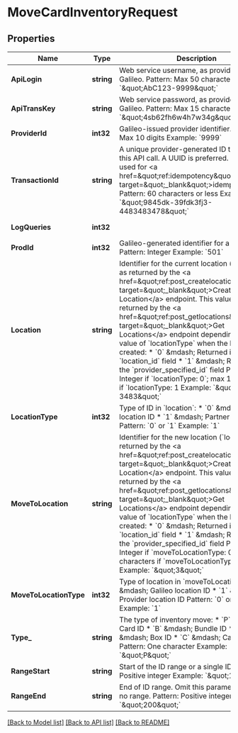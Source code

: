 # MoveCardInventoryRequest

## Properties
Name | Type | Description | Notes
------------ | ------------- | ------------- | -------------
**ApiLogin** | **string** | Web service username, as provided by Galileo. Pattern: Max 50 characters Example: &#x60;\&quot;AbC123-9999\&quot;&#x60; | [optional] [default to AbC123-9999]
**ApiTransKey** | **string** | Web service password, as provided by Galileo. Pattern: Max 15 characters Example: &#x60;\&quot;4sb62fh6w4h7w34g\&quot;&#x60; | [optional] [default to 4sb62fh6w4h7w34g]
**ProviderId** | **int32** | Galileo-issued provider identifier. Pattern: Max 10 digits Example: &#x60;9999&#x60; | [optional] [default to 9999]
**TransactionId** | **string** | A unique provider-generated ID to identify this API call. A UUID is preferred. This value is used for &lt;a href&#x3D;\&quot;ref:idempotency\&quot; target&#x3D;\&quot;_blank\&quot;&gt;idempotency&lt;/a&gt;. Pattern: 60 characters or less Example: &#x60;\&quot;9845dk-39fdk3fj3-4483483478\&quot;&#x60; | [default to 123e4567-e89b-12d3-a456-426614174000]
**LogQueries** | **int32** |  | [optional] [default to LOG_QUERIES.0_]
**ProdId** | **int32** | Galileo-generated identifier for a product. Pattern: Integer Example: &#x60;501&#x60; | [optional] [default to null]
**Location** | **string** | Identifier for the current location (&#x60;location&#x60;) as returned by the &lt;a href&#x3D;\&quot;ref:post_createlocation\&quot; target&#x3D;\&quot;_blank\&quot;&gt;Create Location&lt;/a&gt; endpoint. This value is also returned by the &lt;a href&#x3D;\&quot;ref:post_getlocations\&quot; target&#x3D;\&quot;_blank\&quot;&gt;Get Locations&lt;/a&gt; endpoint depending on the value of &#x60;locationType&#x60; when the location was created: * &#x60;0&#x60; &amp;mdash; Returned in the &#x60;location_id&#x60; field * &#x60;1&#x60; &amp;mdash; Returned in the &#x60;provider_specified_id&#x60; field  Pattern: Integer if &#x60;locationType: 0&#x60;; max 15 characters if &#x60;locationType: 1 Example: &#x60;\&quot;a455-3483\&quot;&#x60; | [default to a455-3483]
**LocationType** | **int32** | Type of ID in &#x60;location&#x60;: * &#x60;0&#x60; &amp;mdash; Galileo location ID * &#x60;1&#x60; &amp;mdash; Partner location ID  Pattern: &#x60;0&#x60; or &#x60;1&#x60; Example: &#x60;1&#x60; | [default to LOCATION_TYPE.1_]
**MoveToLocation** | **string** | Identifier for the new location (&#x60;location&#x60;) as returned by the &lt;a href&#x3D;\&quot;ref:post_createlocation\&quot; target&#x3D;\&quot;_blank\&quot;&gt;Create Location&lt;/a&gt; endpoint. This value is also returned by the &lt;a href&#x3D;\&quot;ref:post_getlocations\&quot; target&#x3D;\&quot;_blank\&quot;&gt;Get Locations&lt;/a&gt; endpoint depending on the value of &#x60;locationType&#x60; when the location was created: * &#x60;0&#x60; &amp;mdash; Returned in the &#x60;location_id&#x60; field * &#x60;1&#x60; &amp;mdash; Returned in the &#x60;provider_specified_id&#x60; field  Pattern: Integer if &#x60;moveToLocationType: 0&#x60;; max 15 characters if &#x60;moveToLocationType: 1&#x60; Example: &#x60;\&quot;3\&quot;&#x60; | [default to 3]
**MoveToLocationType** | **int32** | Type of location in &#x60;moveToLocation&#x60;: * &#x60;0&#x60; &amp;mdash; Galileo location ID * &#x60;1&#x60; &amp;mdash; Provider location ID  Pattern: &#x60;0&#x60; or &#x60;1&#x60; Example: &#x60;1&#x60; | [default to MOVE_TO_LOCATION_TYPE.1_]
**Type_** | **string** | The type of inventory move: * &#x60;P&#x60; &amp;mdash; Card ID * &#x60;B&#x60; &amp;mdash; Bundle ID * &#x60;O&#x60; &amp;mdash; Box ID * &#x60;C&#x60; &amp;mdash; Case ID  Pattern: One character Example: &#x60;\&quot;P\&quot;&#x60; | [default to TYPE_.P]
**RangeStart** | **string** | Start of the ID range or a single ID. Pattern: Positive integer Example: &#x60;\&quot;100\&quot;&#x60; | [default to 100]
**RangeEnd** | **string** | End of ID range. Omit this parameter if there is no range. Pattern: Positive integer Example: &#x60;\&quot;200\&quot;&#x60; | [optional] [default to null]

[[Back to Model list]](../README.md#documentation-for-models) [[Back to API list]](../README.md#documentation-for-api-endpoints) [[Back to README]](../README.md)

